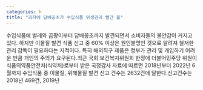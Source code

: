 ```yaml
---
categories: h
title: "과자에 담배꽁초가 수입식품 위생관리 빨간 불"
---
```

수입식품에 벌레와 곰팡이부터 담배꽁초까지 발견되면서 소비자들의 불안감이 커지고 있다. 하지만 이물질 발견 식품 신고 중 60% 이상은 원인불명인 것으로 알려져 철저한 관리 감독이 필요하다는 지적이다. 특히 해외직구 제품은 정부가 관리 및 개입하기 어려운 만큼 개인의 주의가 요구된다.최근 국회 보건복지위원회 한정애 더불어민주당 위원이 식품의약품안전처(식약처)로부터 받은 국정감사 자료에 따르면 2018년부터 2022년 6월까지 수입식품 중 이물질, 위해물질 발견 신고 건수는 2632건에 달한다.신고건수는 2018년 469건, 2019년